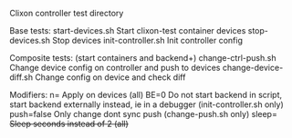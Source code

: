 Clixon controller test directory

Base tests: 
start-devices.sh      Start clixon-test container devices
stop-devices.sh       Stop devices
init-controller.sh    Init controller config

Composite tests: (start containers and backend+)
change-ctrl-push.sh   Change device config on controller and push to devices
change-device-diff.sh Change config on device and check diff

Modifiers:
n=<nr>                Apply on <nr> devices (all)
BE=0                  Do not start backend in script, start backend externally instead,
                      ie in a debugger (init-controller.sh only)
push=false            Only change dont sync push (change-push.sh only)
sleep=<s>             Sleep <s> seconds instead of 2 (all)